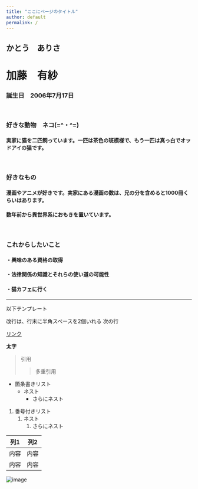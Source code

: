 ```yaml
---
title: "ここにページのタイトル"
author: default
permalink: /
---
```

## かとう　ありさ
# 加藤　有紗

### 誕生日　2006年7月17日
<br>

### 好きな動物　ネコ(=^・^=)
#### 実家に猫を二匹飼っています。一匹は茶色の斑模様で、もう一匹は真っ白でオッドアイの猫です。
<br>

### 好きなもの
#### 漫画やアニメが好きです。実家にある漫画の数は、兄の分を含めると1000冊くらいはあります。
#### 数年前から異世界系におもきを置いています。
<br>

### これからしたいこと
#### ・興味のある資格の取得
#### ・法律関係の知識とそれらの使い道の可能性
#### ・猫カフェに行く


---

以下テンプレート

改行は、行末に半角スペースを2個いれる
次の行

[リンク](https://www.google.co.jp/)

**太字**

> 引用
>> 多重引用


- 箇条書きリスト
  - ネスト
    - さらにネスト


1. 番号付きリスト
   1. ネスト
      1. さらにネスト


| 列1  | 列2  |
|-----|-----|
| 内容  | 内容  |
| 内容  | 内容  |

![image](/GHPages_WebSite/assets/images/logo-150.png)
